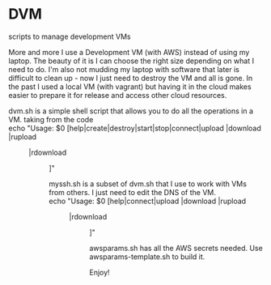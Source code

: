 # DVM
scripts to manage development VMs

More and more I use a Development VM (with AWS) instead of using my laptop. The beauty of it is I can choose the right size depending on what I need to do. I'm also not mudding my laptop with software that later is difficult to clean up - now I just need to destroy the VM and all is gone. In the past I used a local VM (with vagrant) but having it in the cloud makes easier to prepare it for release and access other cloud resources.

dvm.sh is a simple shell script that allows you to do all the operations in a VM. taking from the code\
echo "Usage:  $0 [help|create|destroy|start|stop|connect|upload <file>|download <file>|rupload <dir> |rdownload <dir>]"

myssh.sh is a subset of dvm.sh that I use to work with VMs from others. I just need to edit the DNS of the VM.\
echo "Usage:  $0 [help|connect|upload <file>|download <file>|rupload <dir> |rdownload <dir>]"

awsparams.sh has all the AWS secrets needed. Use awsparams-template.sh to build it.

Enjoy!

